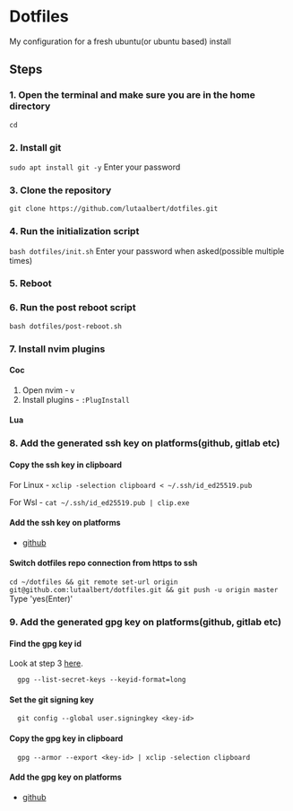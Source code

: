 # Dotfiles

My configuration for a fresh ubuntu(or ubuntu based) install

## Steps

### 1. Open the terminal and make sure you are in the home directory

`cd`

### 2. Install git

`sudo apt install git -y` Enter your password

### 3. Clone the repository

`git clone https://github.com/lutaalbert/dotfiles.git`

### 4. Run the initialization script

`bash dotfiles/init.sh` Enter your password when asked(possible multiple times)

### 5. Reboot

### 6. Run the post reboot script

`bash dotfiles/post-reboot.sh`

### 7. Install nvim plugins

#### Coc

1. Open nvim - `v`
2. Install plugins - `:PlugInstall`

#### Lua

### 8. Add the generated ssh key on platforms(github, gitlab etc)

#### Copy the ssh key in clipboard

For Linux - `xclip -selection clipboard < ~/.ssh/id_ed25519.pub`

For Wsl - `cat ~/.ssh/id_ed25519.pub | clip.exe`

#### Add the ssh key on platforms

- [github](https://docs.github.com/en/github/authenticating-to-github/adding-a-new-ssh-key-to-your-github-account)

#### Switch dotfiles repo connection from https to ssh

`cd ~/dotfiles && git remote set-url origin git@github.com:lutaalbert/dotfiles.git && git push -u origin master` Type 'yes(Enter)'

### 9. Add the generated gpg key on platforms(github, gitlab etc)

#### Find the gpg key id

Look at step 3 [here](https://docs.github.com/en/authentication/managing-commit-signature-verification/telling-git-about-your-signing-key).

```shell
  gpg --list-secret-keys --keyid-format=long
```

#### Set the git signing key

```shell
  git config --global user.signingkey <key-id>
```

#### Copy the gpg key in clipboard

```shell
  gpg --armor --export <key-id> | xclip -selection clipboard
```

#### Add the gpg key on platforms

- [github](https://docs.github.com/en/authentication/managing-commit-signature-verification/adding-a-new-gpg-key-to-your-github-account)
